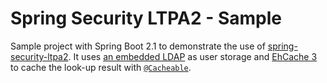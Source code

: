 # Spring Security LTPA2 - Sample
Sample project with Spring Boot 2.1 to demonstrate the use of [spring-security-ltpa2](https://github.com/sephiroth-j/spring-security-ltpa2-core). It uses [an embedded LDAP](https://docs.spring.io/spring-boot/docs/1.5.10.RELEASE/reference/htmlsingle/#boot-features-ldap-embedded) as user storage and [EhCache 3](https://www.ehcache.org/) to cache the look-up result with [`@Cacheable`](https://docs.spring.io/spring-boot/docs/1.5.10.RELEASE/reference/htmlsingle/#boot-features-caching).
